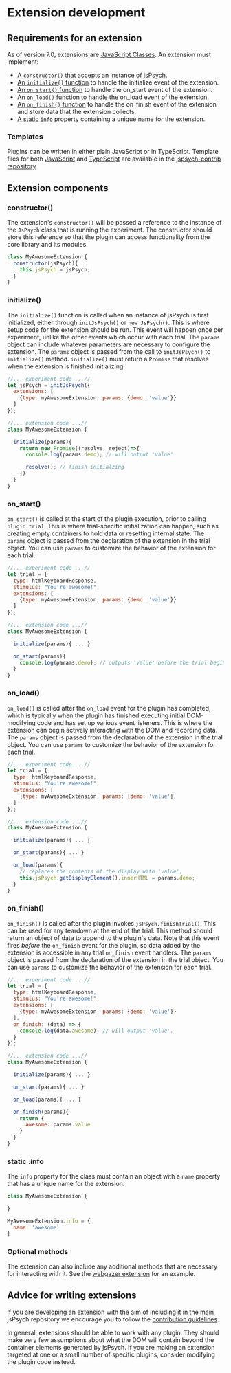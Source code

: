 # Extension development

## Requirements for an extension

As of version 7.0, extensions are [JavaScript Classes](https://developer.mozilla.org/en-US/docs/Web/JavaScript/Reference/Classes). An extension must implement:

* [A `constructor()`](#constructor) that accepts an instance of jsPsych.
* [An `initialize()` function](#initialize) to handle the initialize event of the extension.
* [An `on_start()` function](#on_start) to handle the on_start event of the extension.
* [An `on_load()` function](#on_load) to handle the on_load event of the extension.
* [An `on_finish()` function](#on_finish) to handle the on_finish event of the extension and store data that the extension collects.
* [A static `info`](#static-info) property containing a unique name for the extension.

### Templates

Plugins can be written in either plain JavaScript or in TypeScript. Template files for both [JavaScript](https://github.com/jspsych/jspsych-contrib/blob/main/packages/extension-template/index.js) and [TypeScript](https://github.com/jspsych/jspsych-contrib/blob/main/packages/extension-template-ts/src/index.ts) are available in the [jspsych-contrib repository](https://github.com/jspsych/jspsych-contrib/).

## Extension components

### constructor()

The extension's `constructor()` will be passed a reference to the instance of the `JsPsych` class that is running the experiment. The constructor should store this reference so that the plugin can access functionality from the core library and its modules.

```js
class MyAwesomeExtension {
  constructor(jsPsych){
    this.jsPsych = jsPsych;
  }
}
```

### initialize()

The `initialize()` function is called when an instance of jsPsych is first initialized, either through `initJsPsych()` or `new JsPsych()`. This is where setup code for the extension should be run. This event will happen once per experiment, unlike the other events which occur with each trial. The `params` object can include whatever parameters are necessary to configure the extension. The `params` object is passed from the call to `initJsPsych()` to `initialize()` method. `initialize()` must return a `Promise` that resolves when the extension is finished initializing. 

```js
//... experiment code ...//
let jsPsych = initJsPsych({
  extensions: [
    {type: myAwesomeExtension, params: {demo: 'value'}}
  ]
});

//... extension code ...//
class MyAwesomeExtension {

  initialize(params){
    return new Promise((resolve, reject)=>{
      console.log(params.demo); // will output 'value'

      resolve(); // finish initialzing
    })
  }
}
```

### on_start()

`on_start()` is called at the start of the plugin execution, prior to calling `plugin.trial`. This is where trial-specific initialization can happen, such as creating empty containers to hold data or resetting internal state. The `params` object is passed from the declaration of the extension in the trial object. You can use `params` to customize the behavior of the extension for each trial.

```js
//... experiment code ...//
let trial = {
  type: htmlKeyboardResponse,
  stimulus: "You're awesome!",
  extensions: [
    {type: myAwesomeExtension, params: {demo: 'value'}}
  ]
});

//... extension code ...//
class MyAwesomeExtension {

  initialize(params){ ... }

  on_start(params){
    console.log(params.demo); // outputs 'value' before the trial begins.
  }
}
```


### on_load()

`on_load()` is called after the `on_load` event for the plugin has completed, which is typically when the plugin has finished executing initial DOM-modifying code and has set up various event listeners. This is where the extension can begin actively interacting with the DOM and recording data. The `params` object is passed from the declaration of the extension in the trial object. You can use `params` to customize the behavior of the extension for each trial.

```js
//... experiment code ...//
let trial = {
  type: htmlKeyboardResponse,
  stimulus: "You're awesome!",
  extensions: [
    {type: myAwesomeExtension, params: {demo: 'value'}}
  ]
});

//... extension code ...//
class MyAwesomeExtension {

  initialize(params){ ... }

  on_start(params){ ... }

  on_load(params){
    // replaces the contents of the display with 'value';
    this.jsPsych.getDisplayElement().innerHTML = params.demo;
  }
}
```

### on_finish()

`on_finish()` is called after the plugin invokes `jsPsych.finishTrial()`. This can be used for any teardown at the end of the trial. This method should return an object of data to append to the plugin's data. Note that this event fires *before* the `on_finish` event for the plugin, so data added by the extension is accessible in any trial `on_finish` event handlers. The `params` object is passed from the declaration of the extension in the trial object. You can use `params` to customize the behavior of the extension for each trial.

```js
//... experiment code ...//
let trial = {
  type: htmlKeyboardResponse,
  stimulus: "You're awesome!",
  extensions: [
    {type: myAwesomeExtension, params: {demo: 'value'}}
  ],
  on_finish: (data) => {
    console.log(data.awesome); // will output 'value'.
  }
});

//... extension code ...//
class MyAwesomeExtension {

  initialize(params){ ... }

  on_start(params){ ... }

  on_load(params){ ... }

  on_finish(params){
    return {
      awesome: params.value
    }
  }
}
```

### static .info

The `info` property for the class must contain an object with a `name` property that has a unique name for the extension.

```js
class MyAwesomeExtension {

}

MyAwesomeExtension.info = {
  name: 'awesome'
}
```

### Optional methods

The extension can also include any additional methods that are necessary for interacting with it. See the [webgazer extension](../extensions/jspsych-ext-webgazer.md) for an example.

## Advice for writing extensions 

If you are developing an extension with the aim of including it in the main jsPsych repository we encourage you to follow the [contribution guidelines](contributing.md#contributing-to-the-codebase). 

In general, extensions should be able to work with any plugin. They should make very few assumptions about what the DOM will contain beyond the container elements generated by jsPsych. If you are making an extension targeted at one or a small number of specific plugins, consider modifying the plugin code instead.